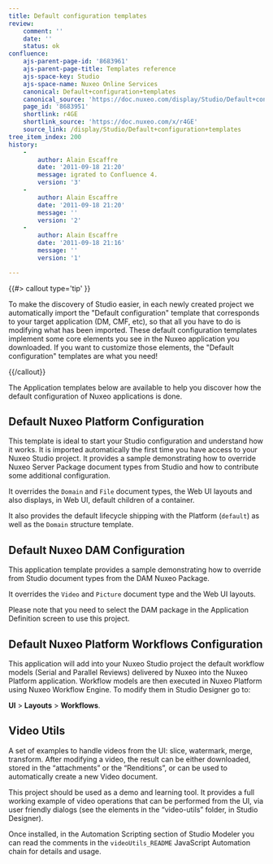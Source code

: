```yaml
---
title: Default configuration templates
review:
    comment: ''
    date: ''
    status: ok
confluence:
    ajs-parent-page-id: '8683961'
    ajs-parent-page-title: Templates reference
    ajs-space-key: Studio
    ajs-space-name: Nuxeo Online Services
    canonical: Default+configuration+templates
    canonical_source: 'https://doc.nuxeo.com/display/Studio/Default+configuration+templates'
    page_id: '8683951'
    shortlink: r4GE
    shortlink_source: 'https://doc.nuxeo.com/x/r4GE'
    source_link: /display/Studio/Default+configuration+templates
tree_item_index: 200
history:
    -
        author: Alain Escaffre
        date: '2011-09-18 21:20'
        message: igrated to Confluence 4.
        version: '3'
    -
        author: Alain Escaffre
        date: '2011-09-18 21:20'
        message: ''
        version: '2'
    -
        author: Alain Escaffre
        date: '2011-09-18 21:16'
        message: ''
        version: '1'

---
```

{{#> callout type='tip' }}

To make the discovery of Studio easier, in each newly created project we automatically import the "Default configuration" template that corresponds to your target application (DM, CMF, etc), so that all you have to do is modifying what has been imported. These default configuration templates implement some core elements you see in the Nuxeo application you downloaded.
If you want to customize those elements, the "Default configuration" templates are what you need!

{{/callout}}

The Application templates below are available to help you discover how the default configuration of Nuxeo applications is done.

## Default Nuxeo Platform Configuration

This template is ideal to start your Studio configuration and understand how it works. It is imported automatically the first time you have access to your Nuxeo Studio project. It provides a sample demonstrating how to override Nuxeo Server Package document types from Studio and how to contribute some additional configuration.

It overrides the `Domain` and `File` document types, the Web UI layouts and also displays, in Web UI, default children of a container.

It also provides the default lifecycle shipping with the Platform (`default`) as well as the `Domain` structure template.

## Default Nuxeo DAM Configuration

This application template provides a sample demonstrating how to override from Studio document types from the DAM Nuxeo Package.

It overrides the `Video` and `Picture` document type and the Web UI layouts.

Please note that you need to select the DAM package in the Application Definition screen to use this project.

## Default Nuxeo Platform Workflows Configuration

This application will add into your Nuxeo Studio project the default workflow models (Serial and Parallel Reviews) delivered by Nuxeo into the Nuxeo Platform application. Workflow models are then executed in Nuxeo Platform using Nuxeo Workflow Engine. To modify them in Studio Designer go to:

**UI** > **Layouts** > **Workflows**.

## Video Utils

A set of examples to handle videos from the UI: slice, watermark, merge, transform.
After modifying a video, the result can be either downloaded, stored in the “attachments” or the “Renditions”, or can be used to automatically create a new Video document.

This project should be used as a demo and learning tool. It provides a full working example of video operations that can be performed from the UI, via user friendly dialogs (see the elements in the “video-utils” folder, in Studio Designer).

Once installed, in the Automation Scripting section of Studio Modeler you can read the comments in the `videoUtils_README` JavaScript Automation chain for details and usage.
